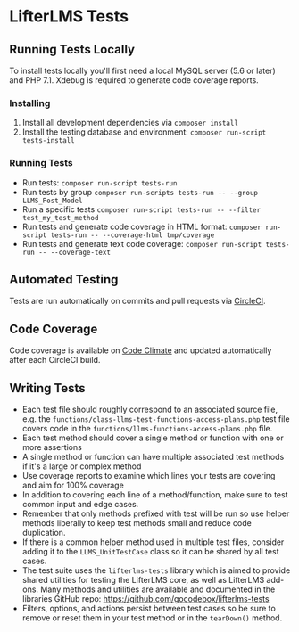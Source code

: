 LifterLMS Tests
===============

## Running Tests Locally

To install tests locally you'll first need a local MySQL server (5.6 or later) and PHP 7.1. Xdebug is required to generate code coverage reports.

### Installing

1. Install all development dependencies via `composer install`
2. Install the testing database and environment: `composer run-script tests-install`

### Running Tests

+ Run tests: `composer run-script tests-run`
+ Run tests by group `composer run-scripts tests-run -- --group LLMS_Post_Model`
+ Run a specific tests `composer run-script tests-run -- --filter test_my_test_method`
+ Run tests and generate code coverage in HTML format: `composer run-script tests-run -- --coverage-html tmp/coverage`
+ Run tests and generate text code coverage: `composer run-script tests-run -- --coverage-text`

## Automated Testing

Tests are run automatically on commits and pull requests via [CircleCI](https://circleci.com/gh/gocodebox/lifterlms/tree/master).

## Code Coverage

Code coverage is available on [Code Climate](https://codeclimate.com/github/gocodebox/lifterlms/code?sort=-test_coverage) and updated automatically after each CircleCI build.

## Writing Tests

+ Each test file should roughly correspond to an associated source file, e.g. the `functions/class-llms-test-functions-access-plans.php` test file covers code in the `functions/llms-functions-access-plans.php` file.
+ Each test method should cover a single method or function with one or more assertions
+ A single method or function can have multiple associated test methods if it's a large or complex method
+ Use coverage reports to examine which lines your tests are covering and aim for 100% coverage
+ In addition to covering each line of a method/function, make sure to test common input and edge cases.
+ Remember that only methods prefixed with test will be run so use helper methods liberally to keep test methods small and reduce code duplication.
+ If there is a common helper method used in multiple test files, consider adding it to the `LLMS_UnitTestCase` class so it can be shared by all test cases.
+ The test suite uses the `lifterlms-tests` library which is aimed to provide shared utilities for testing the LifterLMS core, as well as LifterLMS add-ons. Many methods and utilities are available and documented in the libraries GitHub repo: https://github.com/gocodebox/lifterlms-tests
+ Filters, options, and actions persist between test cases so be sure to remove or reset them in your test method or in the `tearDown()` method.
